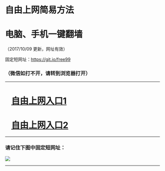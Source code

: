 ﻿# 自由上网简易方法

# 电脑、手机一键翻墙

（2017/10/09 更新，网址有效）

固定短网址：https://git.io/free99

### （微信如打不开，请转到浏览器打开）


***





# &nbsp;&nbsp; <a href="http://ft2663229050.fwq-tz-1001.info/fwqtz01.html?t=10090013264 " target="_blank">自由上网入口1</a>
# &nbsp;&nbsp; <a href="http://ft1036526192.fwq-tz-1002.info/fwqtz02.html?t=100900121738 " target="_blank">自由上网入口2</a>
***

### 请记住下图中固定短网址：

<img src="https://s3-us-west-2.amazonaws.com/fwq-1001/yjfq-20170905okok.png" /> 


***

